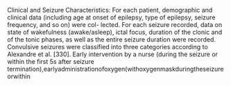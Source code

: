 Clinical and Seizure Characteristics: For each patient, demographic and clinical data
(including age at onset of epilepsy, type of epilepsy, seizure frequency, and so on) were col-
lected. For each seizure recorded, data on state of wakefulness (awake/asleep), ictal focus,
duration of the clonic and of the tonic phases, as well as the entire seizure duration were
recorded. Convulsive seizures were classified into three categories according to Alexandre et
al. [330]. Early intervention by a nurse (during the seizure or within the first 5s after seizure
termination),earlyadministrationofoxygen(withoxygenmaskduringtheseizureorwithin